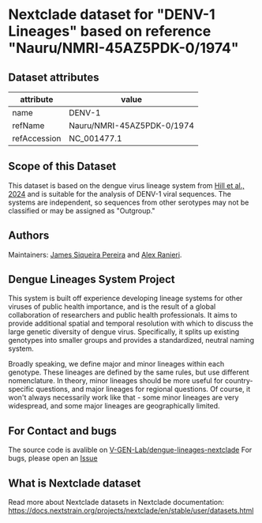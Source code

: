 # Nextclade dataset for "DENV-1 Lineages" based on reference "Nauru/NMRI-45AZ5PDK-0/1974"


## Dataset attributes

| attribute            | value                                    |
| -------------------- | ---------------------------------------- |
| name                 | DENV-1                                   |
| refName              | Nauru/NMRI-45AZ5PDK-0/1974               |
| refAccession         | NC_001477.1                              |

## Scope of this Dataset
This dataset is based on the dengue virus lineage system from [Hill et al., 2024](https://doi.org/10.1101/2024.05.16.24307504) and is suitable for the analysis of DENV-1 viral sequences. The systems are independent, so sequences from other serotypes may not be classified or may be assigned as "Outgroup."

## Authors

Maintainers: [James Siqueira Pereira](https://github.com/jamessiqueirap) and [Alex Ranieri](https://github.com/alex-ranieri).

## Dengue Lineages System Project

This system is built off experience developing lineage systems for other viruses of public health importance, and is the result of a global collaboration of researchers and public health professionals. It aims to provide additional spatial and temporal resolution with which to discuss the large genetic diversity of dengue virus. Specifically, it splits up existing genotypes into smaller groups and provides a standardized, neutral naming system.

Broadly speaking, we define major and minor lineages within each genotype. These lineages are defined by the same rules, but use different nomenclature. In theory, minor lineages should be more useful for country-specific questions, and major lineages for regional questions. Of course, it won't always necessarily work like that - some minor lineages are very widespread, and some major lineages are geographically limited.

## For Contact and bugs

The source code is avalible on [V-GEN-Lab/dengue-lineages-nextclade](https://github.com/V-GEN-Lab/dengue-lineages-nextclade)
For bugs, please open an [Issue](https://github.com/V-GEN-Lab/dengue-lineages-nextclade/issues)

## What is Nextclade dataset

Read more about Nextclade datasets in Nextclade documentation: https://docs.nextstrain.org/projects/nextclade/en/stable/user/datasets.html

